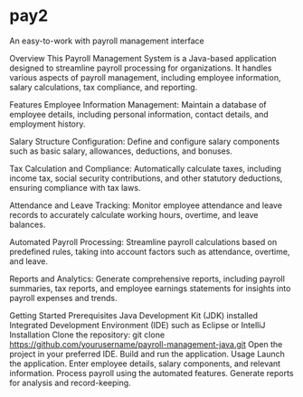 # pay2
 An easy-to-work with payroll management interface

Overview
This Payroll Management System is a Java-based application designed to streamline payroll processing for organizations. It handles various aspects of payroll management, including employee information, salary calculations, tax compliance, and reporting.

Features
Employee Information Management: Maintain a database of employee details, including personal information, contact details, and employment history.

Salary Structure Configuration: Define and configure salary components such as basic salary, allowances, deductions, and bonuses.

Tax Calculation and Compliance: Automatically calculate taxes, including income tax, social security contributions, and other statutory deductions, ensuring compliance with tax laws.

Attendance and Leave Tracking: Monitor employee attendance and leave records to accurately calculate working hours, overtime, and leave balances.

Automated Payroll Processing: Streamline payroll calculations based on predefined rules, taking into account factors such as attendance, overtime, and leave.

Reports and Analytics: Generate comprehensive reports, including payroll summaries, tax reports, and employee earnings statements for insights into payroll expenses and trends.

Getting Started
Prerequisites
Java Development Kit (JDK) installed
Integrated Development Environment (IDE) such as Eclipse or IntelliJ
Installation
Clone the repository: git clone https://github.com/yourusername/payroll-management-java.git
Open the project in your preferred IDE.
Build and run the application.
Usage
Launch the application.
Enter employee details, salary components, and relevant information.
Process payroll using the automated features.
Generate reports for analysis and record-keeping.
 
